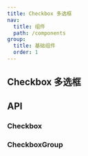 ```yaml
---
title: Checkbox 多选框
nav:
  title: 组件
  path: /components
group:
  title: 基础组件
  order: 1
---
```


## Checkbox 多选框

<code src="./demos/base.tsx"></code>

## API

### Checkbox

<API hideTitle src="./components/Checkbox/index.tsx"></API>

### CheckboxGroup

<API hideTitle src="./components/CheckboxGroup/index.tsx"></API>
